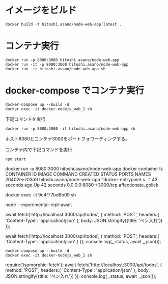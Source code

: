 # イメージをビルド

```
docker build -t hitoshi.asano/node-web-app:latest .
``` 

# コンテナ実行

```
docker run -p 8080:8080 hitoshi.asano/node-web-app
docker run -it -p 8080:3000 hitoshi.asano/node-web-app
docker run -it hitoshi.asano/node-web-app sh  
```

# docker-compose でコンテナ実行
```
docker-compose up --build -d
docker exec -it docker-nodejs_web_1 sh 
```

下記コマンドを実行
```
docker run -p 8080:3000 -it hitoshi.asano/node-web-app sh  
```
ホスト8080とコンテナ3000をポートフォワーディングする。

コンテナ内で下記コマンドを実行
```
npm start
```

docker run -p 8080:3000 hitoshi.asano/node-web-app
docker container ls
CONTAINER ID   IMAGE                        COMMAND                  CREATED          STATUS          PORTS                    NAMES
20402ee703d9   hitoshi.asano/node-web-app   "docker-entrypoint.s…"   43 seconds ago   Up 42 seconds   0.0.0.0:8080->3000/tcp   affectionate_golick

docker exec -it 9c4f77bd8b09 sh 

node --experimental-repl-await

await fetch('http://localhost:3000/api/todos', {
    method: 'POST',
    headers:{
        'Content-Type': 'application/json'
    },
    body: JSON.stringify({title: 'ペン入れ'})
});

await fetch('http://localhost:3000/api/todos', {
    method: 'POST',
    headers:{
        'Content-Type': 'application/json'
    }
});
console.log(_.status, await _.json());

```
docker-compose up --build -d
docker exec -it docker-nodejs_web_1 sh 
```

require('isomorphic-fetch');
await fetch('http://localhost:3000/api/todos', {
    method: 'POST',
    headers:{
        'Content-Type': 'application/json'
    },
    body: JSON.stringify({title: 'ペン入れ'})
});
console.log(_.status, await _.json());

